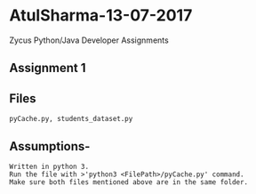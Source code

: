 # AtulSharma-13-07-2017
Zycus Python/Java Developer Assignments


## Assignment 1
## Files 
    pyCache.py, students_dataset.py
## Assumptions-
    Written in python 3. 
    Run the file with >'python3 <FilePath>/pyCache.py' command. 
    Make sure both files mentioned above are in the same folder.
